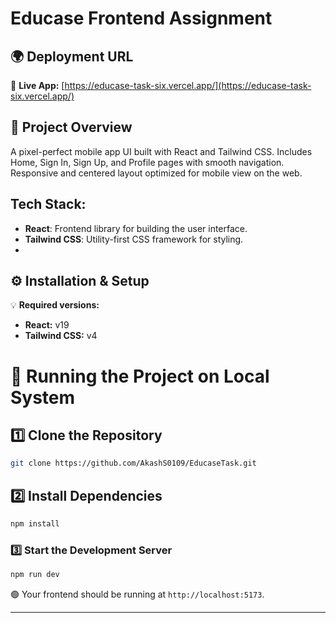 # Educase Frontend Assignment 

## 🌍 Deployment URL  
🔗 **Live App:** [https://educase-task-six.vercel.app/](https://educase-task-six.vercel.app/)


## 🚀 Project Overview  
A pixel-perfect mobile app UI built with React and Tailwind CSS. Includes Home, Sign In, Sign Up, and Profile pages with smooth navigation. Responsive and centered layout optimized for mobile view on the web.


## Tech Stack:
- **React**: Frontend library for building the user interface.
- **Tailwind CSS**: Utility-first CSS framework for styling.
- 

## ⚙️ Installation & Setup

💡 **Required versions:**  
- **React:** v19  
- **Tailwind CSS:** v4


# 🚀 Running the Project on Local System

## 1️⃣ Clone the Repository
```sh
git clone https://github.com/AkashS0109/EducaseTask.git
```

## 2️⃣  Install Dependencies
```sh
npm install
```

### 3️⃣ Start the Development Server
```sh
npm run dev
```

🟢 Your frontend should be running at `http://localhost:5173`.

---
